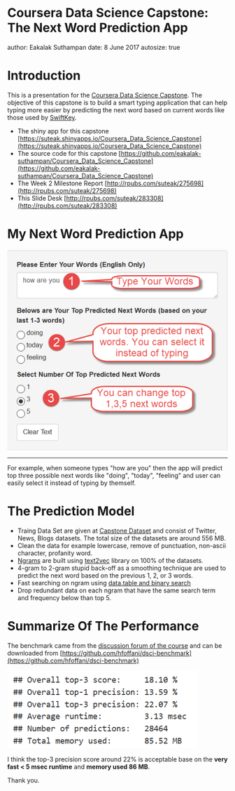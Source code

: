 Coursera Data Science Capstone: The Next Word Prediction App
========================================================
author: Eakalak Suthampan
date: 8 June 2017
autosize: true

Introduction
========================================================

This is a presentation for the [Coursera Data Science Capstone](https://www.coursera.org/learn/data-science-project). The objective of this capstone is to build a smart typing application that can help typing more easier by predicting the next word based on current words like those used by [SwiftKey](https://swiftkey.com). 

* The shiny app for this capstone
[https://suteak.shinyapps.io/Coursera_Data_Science_Capstone](https://suteak.shinyapps.io/Coursera_Data_Science_Capstone)
* The source code for this capstone
[https://github.com/eakalak-suthampan/Coursera_Data_Science_Capstone](https://github.com/eakalak-suthampan/Coursera_Data_Science_Capstone)
* The Week 2 Milestone Report 
[http://rpubs.com/suteak/275698](http://rpubs.com/suteak/275698)
* This Slide Desk [http://rpubs.com/suteak/283308](http://rpubs.com/suteak/283308) 

My Next Word Prediction App
========================================================

![My App Demo](app_demo.png)
***
For example, when someone types "how are you" then the app will predict top three possible next words like "doing", "today", "feeling" and user can easily select it instead of typing by themself.


The Prediction Model
========================================================

* Traing Data Set are given at [Capstone Dataset](https://d396qusza40orc.cloudfront.net/dsscapstone/dataset/Coursera-SwiftKey.zip) and consist of Twitter, News, Blogs datasets. The total size of the datasets are around 556 MB.
* Clean the data for example lowercase, remove of punctuation, non-ascii character, profanity word.
* [Ngrams](http://en.wikipedia.org/wiki/N-gram) are built using [text2vec](http://text2vec.org/vectorization.html#n-grams) library on 100% of the datasets. 
* 4-gram to 2-gram stupid back-off as a smoothing technique are used to predict the next word based on the previous 1, 2, or 3 words.
* Fast searching on ngram using [data.table and binary search](https://cran.r-project.org/web/packages/data.table/vignettes/datatable-keys-fast-subset.html)
* Drop redundant data on each ngram that have the same search term and frequency below than top 5. 

Summarize Of The Performance
========================================================
The benchmark came from the [discussion forum of the course](https://www.coursera.org/learn/data-science-project/discussions/all/threads/1aWTuoCGEeakbhIiKPxV8w) and can be downloaded from [https://github.com/hfoffani/dsci-benchmark](https://github.com/hfoffani/dsci-benchmark)

![Benchmark](benchmark.png)

I think the top-3 precision score around 22% is acceptable base on the **very fast < 5 msec runtime** and **memory used 86 MB**.

Thank you.

